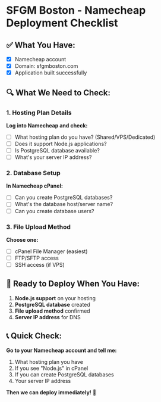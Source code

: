# SFGM Boston - Namecheap Deployment Checklist

## ✅ What You Have:
- [x] Namecheap account
- [x] Domain: sfgmboston.com
- [x] Application built successfully

## 🔍 What We Need to Check:

### 1. Hosting Plan Details
**Log into Namecheap and check:**
- [ ] What hosting plan do you have? (Shared/VPS/Dedicated)
- [ ] Does it support Node.js applications?
- [ ] Is PostgreSQL database available?
- [ ] What's your server IP address?

### 2. Database Setup
**In Namecheap cPanel:**
- [ ] Can you create PostgreSQL databases?
- [ ] What's the database host/server name?
- [ ] Can you create database users?

### 3. File Upload Method
**Choose one:**
- [ ] cPanel File Manager (easiest)
- [ ] FTP/SFTP access
- [ ] SSH access (if VPS)

## 🚀 Ready to Deploy When You Have:
1. **Node.js support** on your hosting
2. **PostgreSQL database** created
3. **File upload method** confirmed
4. **Server IP address** for DNS

## 📞 Quick Check:
**Go to your Namecheap account and tell me:**
1. What hosting plan you have
2. If you see "Node.js" in cPanel
3. If you can create PostgreSQL databases
4. Your server IP address

**Then we can deploy immediately!** 🎉



